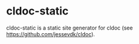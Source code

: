 # cldoc-static

cldoc-static is a static site generator for cldoc (see https://github.com/jessevdk/cldoc).